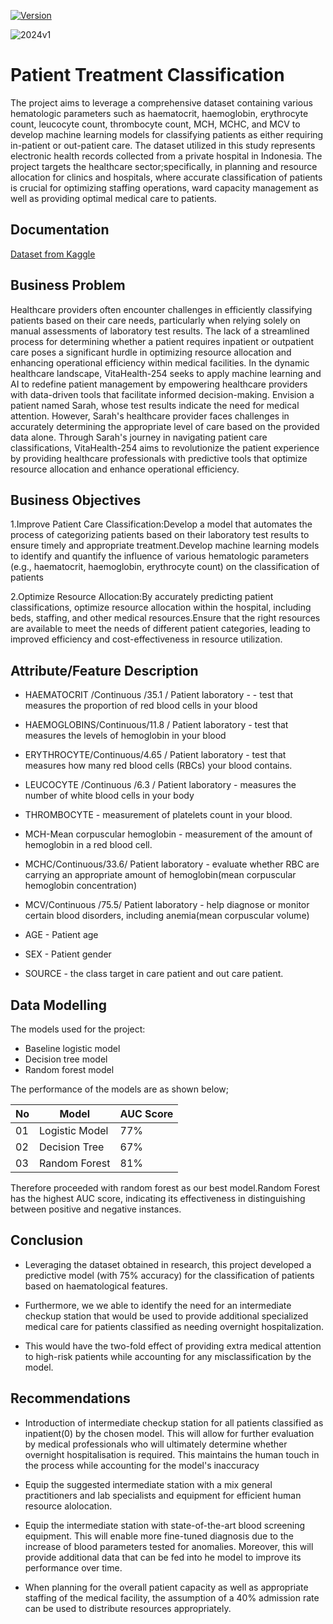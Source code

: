 [![Version](https://img.shields.io/badge/Version-1.0-green.svg)](https://github.com/username/repo/releases/tag/v1.0)



![2024v1](https://github.com/Beatrice-Kariuki/Sharing-Project-Phase-3/assets/144832651/fe0a1157-c1b4-491d-9d91-773098dee14e)


# Patient Treatment Classification


The project aims to leverage a comprehensive dataset containing various hematologic parameters such as haematocrit, haemoglobin, erythrocyte count, leucocyte count, thrombocyte count, MCH, MCHC, and MCV to develop machine learning models for classifying patients as either requiring in-patient or out-patient care. The dataset utilized in this study represents electronic health records collected from a private hospital in Indonesia. The project targets the healthcare sector;specifically, in planning and resource allocation for clinics and hospitals, where accurate classification of patients is crucial for optimizing staffing operations, ward capacity management as well as providing optimal medical care to patients.


## Documentation

[Dataset from Kaggle](https://www.kaggle.com/datasets/saurabhshahane/patient-treatment-classification)


## Business Problem

Healthcare providers often encounter challenges in efficiently classifying patients based on their care needs, particularly when relying solely on manual assessments of laboratory test results. The lack of a streamlined process for determining whether a patient requires inpatient or outpatient care poses a significant hurdle in optimizing resource allocation and enhancing operational efficiency within medical facilities.
In the dynamic healthcare landscape, VitaHealth-254 seeks to apply machine learning and AI to redefine patient management by empowering healthcare providers with data-driven tools that facilitate informed decision-making.
Envision a patient named Sarah, whose test results indicate the need for medical attention. However, Sarah's healthcare provider faces challenges in accurately determining the appropriate level of care based on the provided data alone.
Through Sarah's journey in navigating patient care classifications, VitaHealth-254 aims to revolutionize the patient experience by providing healthcare professionals with predictive tools that optimize resource allocation and enhance operational efficiency.
## Business Objectives

1.Improve Patient Care Classification:Develop a model that automates the process of categorizing patients based on their laboratory test results to ensure timely and appropriate treatment.Develop machine learning models to identify and quantify the influence of various hematologic parameters (e.g., haematocrit, haemoglobin, erythrocyte count) on the classification of patients

2.Optimize Resource Allocation:By accurately predicting patient classifications, optimize resource allocation within the hospital, including beds, staffing, and other medical resources.Ensure that the right resources are available to meet the needs of different patient categories, leading to improved efficiency and cost-effectiveness in resource utilization.

## Attribute/Feature Description

- HAEMATOCRIT /Continuous /35.1 / Patient laboratory - - test that measures the proportion of red blood cells in your blood


- HAEMOGLOBINS/Continuous/11.8 / Patient laboratory - test that measures the levels of hemoglobin in your blood

- ERYTHROCYTE/Continuous/4.65 / Patient laboratory -  test that measures how many red blood cells (RBCs) your blood contains.

- LEUCOCYTE /Continuous /6.3 / Patient laboratory - measures the number of white blood cells in your body

- THROMBOCYTE - measurement of platelets count in your blood.

- MCH-Mean corpuscular hemoglobin - measurement of the amount of hemoglobin in a red blood cell.

- MCHC/Continuous/33.6/ Patient laboratory - evaluate whether RBC are carrying an appropriate amount of hemoglobin(mean corpuscular hemoglobin concentration)

- MCV/Continuous /75.5/ Patient laboratory - help diagnose or monitor certain blood disorders, including anemia(mean corpuscular volume)

- AGE - Patient age

- SEX - Patient gender

- SOURCE - the class target in care patient and out care patient.
## Data Modelling

The models used for the project:
 - Baseline logistic model
 - Decision tree model
 - Random forest model

 The performance of the models are as shown below;
 
   | No | Model | AUC Score |
   |-|-|-|
   | 01 | Logistic Model | 77% |
   | 02 | Decision Tree  | 67% |
   | 03 | Random Forest  | 81% |

   Therefore proceeded with random forest as our best model.Random Forest has the highest AUC score, indicating its effectiveness in distinguishing between positive and negative instances.

## Conclusion

- Leveraging the dataset obtained in research, this project developed a predictive model (with 75% accuracy) for the classification of patients based on haematological features.​

- Furthermore, we we able to identify the need for an intermediate checkup station that would be used to provide additional specialized medical care for patients classified as needing overnight hospitalization.​

- This would have the two-fold effect of providing extra medical attention to high-risk patients while accounting for any misclassification by the model.
  
## Recommendations

- Introduction of intermediate checkup station for all patients classified as inpatient(0) by the chosen model. This will allow for further evaluation by medical professionals who will ultimately determine whether overnight hospitalisation is required. This maintains the human touch in the process while accounting for the model's inaccuracy

- Equip the suggested intermediate station with a mix general practitioners and lab specialists and equipment for efficient human resource alolocation.

- Equip the intermediate station with state-of-the-art blood screening equipment. This will enable more fine-tuned diagnosis due to the increase of blood parameters tested for anomalies. Moreover, this will provide additional data that can be fed into he model to improve its performance over time.

- When planning for the overall patient capacity as well as appropriate staffing of the medical facility, the assumption of a 40% admission rate can be used to distribute resources appropriately.
